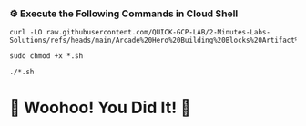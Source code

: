 ### ⚙️ Execute the Following Commands in Cloud Shell

```
curl -LO raw.githubusercontent.com/QUICK-GCP-LAB/2-Minutes-Labs-Solutions/refs/heads/main/Arcade%20Hero%20Building%20Blocks%20Artifact%20Registry%20IV/arc1210.sh

sudo chmod +x *.sh

./*.sh
```

# 🎉 Woohoo! You Did It! 🎉
